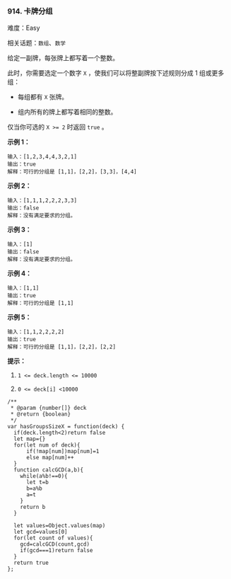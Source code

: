 ### 914. 卡牌分组

难度：Easy

相关话题：`数组`、`数学`

给定一副牌，每张牌上都写着一个整数。



此时，你需要选定一个数字  `X` ，使我们可以将整副牌按下述规则分成 1 组或更多组：




* 每组都有 `X` 张牌。

* 组内所有的牌上都写着相同的整数。





仅当你可选的  `X >= 2`  时返回 `true` 。







**示例 1：** 



```
输入：[1,2,3,4,4,3,2,1]
输出：true
解释：可行的分组是 [1,1]，[2,2]，[3,3]，[4,4]
```


**示例 2：** 



```
输入：[1,1,1,2,2,2,3,3]
输出：false
解释：没有满足要求的分组。
```


**示例 3：** 



```
输入：[1]
输出：false
解释：没有满足要求的分组。
```


**示例 4：** 



```
输入：[1,1]
输出：true
解释：可行的分组是 [1,1]
```


**示例 5：** 



```
输入：[1,1,2,2,2,2]
输出：true
解释：可行的分组是 [1,1]，[2,2]，[2,2]
```



**提示：** 




1.  `1 <= deck.length <= 10000` 

2.  `0 <= deck[i] <10000` 








```
/**
 * @param {number[]} deck
 * @return {boolean}
 */
var hasGroupsSizeX = function(deck) {
  if(deck.length<2)return false
  let map={}
  for(let num of deck){
      if(!map[num])map[num]=1
      else map[num]++
  }
  function calcGCD(a,b){
    while(a%b!==0){
      let t=b
      b=a%b
      a=t
    }
    return b
  }
  
  let values=Object.values(map)
  let gcd=values[0]
  for(let count of values){
    gcd=calcGCD(count,gcd)
    if(gcd===1)return false
  }
  return true
};
```

